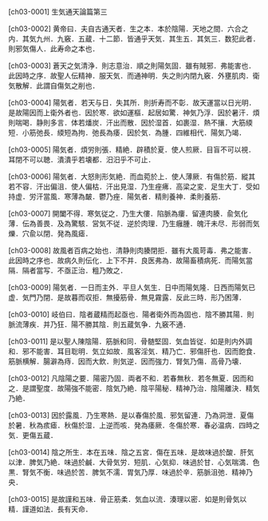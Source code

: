 [ch03-0001] 生気通天論篇第三

[ch03-0002] 黄帝曰．夫自古通天者．生之本．本於陰陽．天地之間．六合之内．其気九州．九竅．五蔵．十二節．皆通乎天気．其生五．其気三．数犯此者．則邪気傷人．此寿命之本也．

[ch03-0003] 蒼天之気清浄．則志意治．順之則陽気固．雖有賊邪．弗能害也．此因時之序．故聖人伝精神．服天気．而通神明．失之則内閉九竅．外壅肌肉．衛気散解．此謂自傷気之削也．

[ch03-0004] 陽気者．若天与日．失其所．則折寿而不彰．故天運當以日光明．是故陽因而上衛外者也．因於寒．欲如運樞．起居如驚．神気乃浮．因於暑汗．煩則喘喝．静則多言．体若燔炭．汗出而散．因於湿首．如裹湿．熱不攘．大筋緛短．小筋弛長．緛短為拘．弛長為痿．因於気．為腫．四維相代．陽気乃竭．

[ch03-0005] 陽気者．煩労則張．精絶．辟積於夏．使人煎厥．目盲不可以視．耳閉不可以聴．潰潰乎若壊都．汨汨乎不可止．

[ch03-0006] 陽気者．大怒則形気絶．而血菀於上．使人薄厥．有傷於筋．縱其若不容．汗出偏沮．使人偏枯．汗出見湿．乃生痤疿．高梁之変．足生大丁．受如持虚．労汗當風．寒薄為皶．鬱乃痤．陽気者．精則養神．柔則養筋．

[ch03-0007] 開闔不得．寒気従之．乃生大僂．陷脈為瘻．留連肉腠．兪気化薄．伝為善畏．及為驚駭．営気不従．逆於肉理．乃生癰腫．魄汗未尽．形弱而気爍．穴兪以閉．発為風瘧．

[ch03-0008] 故風者百病之始也．清静則肉腠閉拒．雖有大風苛毒．弗之能害．此因時之序也．故病久則伝化．上下不并．良医弗為．故陽畜積病死．而陽気當隔．隔者當写．不亟正治．粗乃敗之．

[ch03-0009] 陽気者．一日而主外．平旦人気生．日中而陽気隆．日西而陽気已虚．気門乃閉．是故暮而収拒．無擾筋骨．無見霧露．反此三時．形乃困薄．

[ch03-0010] 岐伯曰．陰者蔵精而起亟也．陽者衛外而為固也．陰不勝其陽．則脈流薄疾．并乃狂．陽不勝其陰．則五蔵気争．九竅不通．

[ch03-0011] 是以聖人陳陰陽．筋脈和同．骨髄堅固．気血皆従．如是則内外調和．邪不能害．耳目聡明．気立如故．風客淫気．精乃亡．邪傷肝也．因而飽食．筋脈横解．腸澼為痔．因而大飲．則気逆．因而強力．腎気乃傷．高骨乃壊．

[ch03-0012] 凡陰陽之要．陽密乃固．両者不和．若春無秋．若冬無夏．因而和之．是謂聖度．故陽強不能密．陰気乃絶．陰平陽秘．精神乃治．陰陽離決．精気乃絶．

[ch03-0013] 因於露風．乃生寒熱．是以春傷於風．邪気留連．乃為洞泄．夏傷於暑．秋為痎瘧．秋傷於湿．上逆而咳．発為痿厥．冬傷於寒．春必温病．四時之気．更傷五蔵．

[ch03-0014] 陰之所生．本在五味．陰之五宮．傷在五味．是故味過於酸．肝気以津．脾気乃絶．味過於鹹．大骨気労．短肌．心気抑．味過於甘．心気喘満．色黒．腎気不衡．味過於苦．脾気不濡．胃気乃厚．味過於辛．筋脈沮弛．精神乃央．

[ch03-0015] 是故謹和五味．骨正筋柔．気血以流．湊理以密．如是則骨気以精．謹道如法．長有天命．
